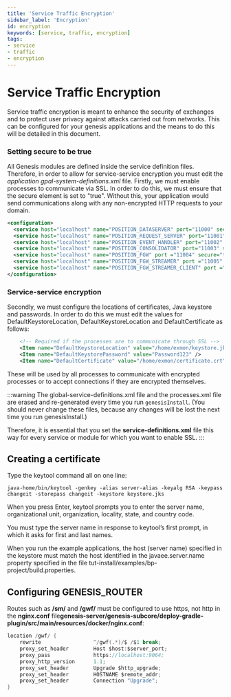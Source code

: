 ```yaml
---
title: 'Service Traffic Encryption'
sidebar_label: 'Encryption'
id: encryption
keywords: [service, traffic, encryption]
tags:
- service
- traffic
- encryption
---
```

# Service Traffic Encryption

Service traffic encryption is meant to enhance the security of exchanges and to protect user privacy against attacks carried out from networks. This can be configured for your genesis applications and the means to do this will be detailed in this document.

### Setting secure to be true

All Genesis modules are defined inside the service definition files. Therefore, in order to allow for service-service encryption you must edit the _application_ *gpal-system-definitions.xml* file.
Firstly, we must enable processes to communicate via SSL. In order to do this, we must ensure that the secure element is set to "true". Without this, your application would send communications along with any non-encrypted HTTP requests to your domain.

```xml
<configuration>
  <service host="localhost" name="POSITION_DATASERVER" port="11000" secure="true"/>
  <service host="localhost" name="POSITION_REQUEST_SERVER" port="11001" secure="true"/>
  <service host="localhost" name="POSITION_EVENT_HANDLER" port="11002" secure="true"/>
  <service host="localhost" name="POSITION_CONSOLIDATOR" port="11003" secure="true"/>
  <service host="localhost" name="POSITION_FGW" port ="11004" secure="true"/>
  <service host="localhost" name="POSITION_FGW_STREAMER" port ="11005" secure="true"/>
  <service host="localhost" name="POSITION_FGW_STREAMER_CLIENT" port ="11006" secure="true"/>
</configuration>
```

### Service-service encryption

Secondly, we must configure the locations of certificates, Java keystore and passwords. In order to do this we must edit the values for DefaultKeystoreLocation, DefaultKeystoreLocation and DefaultCertificate as follows:

```xml
    <!-- Required if the processes are to communicate through SSL -->
    <Item name="DefaultKeystoreLocation" value="/home/exmon/keystore.jks" />
    <Item name="DefaultKeystorePassword" value="Password123" />
    <Item name="DefaultCertificate" value="/home/exmon/certificate.crt" />
```

These will be used by all processes to communicate with encrypted processes or to accept connections if they are encrypted themselves.

:::warning
The global-service-definitions.xml file and the processes.xml file are erased and re-generated every time you run `genesisInstall`. (You should never change these files, because any changes will be lost the next time you run genesisInstall.)

Therefore, it is essential that you set the **service-definitions.xml** file this way for every service or module for which you want to enable SSL.
:::

## Creating a certificate

Type the keytool command all on one line:

`java-home/bin/keytool -genkey -alias server-alias -keyalg RSA -keypass changeit -storepass changeit -keystore keystore.jks`

When you press Enter, keytool prompts you to enter the server name, organizational unit, organization, locality, state, and country code.

You must type the server name in response to keytool’s first prompt, in which it asks for first and last names. 

When you run the example applications, the host (server name) specified in the keystore must match the host identified in the javaee.server.name property specified in the file tut-install/examples/bp-project/build.properties.

## Configuring GENESIS_ROUTER
Routes such as **/sm/** and  **/gwf/** must be configured to use https, not http in the **nginx.conf** file**genesis-server/genesis-subcore/deploy-gradle-plugin/src/main/resources/docker/nginx.conf**:

```kotlin
location /gwf/ {
    rewrite                 ^/gwf(.*)/$ /$1 break;
    proxy_set_header        Host $host:$server_port;
    proxy_pass              https://localhost:9064;
    proxy_http_version      1.1;
    proxy_set_header        Upgrade $http_upgrade;
    proxy_set_header        HOSTNAME $remote_addr;
    proxy_set_header        Connection "Upgrade";
}
```

